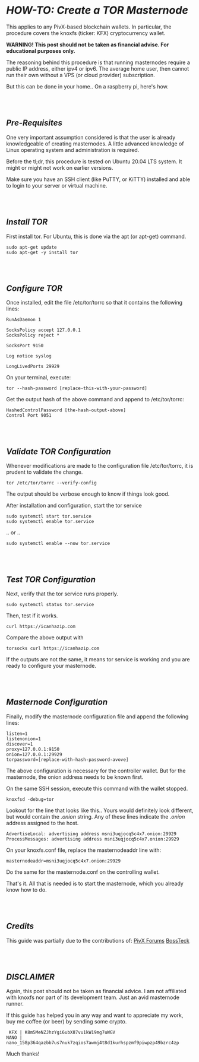 # _**HOW-TO: Create a TOR Masternode**_

This applies to any PivX-based blockchain wallets. In particular, the procedure covers the knoxfs (ticker: KFX) cryptocurrency wallet.

**WARNING! This post should not be taken as financial advise. For educational purposes only.**

The reasoning behind this procedure is that running masternodes require a public IP address, either ipv4 or ipv6. The average home user, then cannot run their own without a VPS (or cloud provider) subscription.

But this can be done in your home.. On a raspberry pi, here's how.

<br>&nbsp;

## **_Pre-Requisites_**

One very important assumption considered is that the user is already knowledgeable of creating masternodes. A little advanced knowledge of Linux operating system and administration is required.

Before the tl;dr, this procedure is tested on Ubuntu 20.04 LTS system. It might or might not work on earlier versions.

Make sure you have an SSH client (like PuTTY, or KiTTY) installed and able to login to your server or virtual machine.

<br>&nbsp;

## **_Install TOR_**

First install tor. For Ubuntu, this is done via the apt (or apt-get) command.

```
sudo apt-get update
sudo apt-get -y install tor
```

<br>&nbsp;

## **_Configure TOR_**

Once installed, edit the file /etc/tor/torrc so that it contains the following lines:

```
RunAsDaemon 1

SocksPolicy accept 127.0.0.1
SocksPolicy reject *

SocksPort 9150

Log notice syslog

LongLivedPorts 29929
```

On your terminal, execute:

```
tor --hash-password [replace-this-with-your-password]
```

Get the output hash of the above command and append to /etc/tor/torrc:

```
HashedControlPassword [the-hash-output-above]
Control Port 9051
```

<br>&nbsp;

## **_Validate TOR Configuration_**

Whenever modifications are made to the configuration file /etc/tor/torrc, it is prudent to validate the change.

```
tor /etc/tor/torrc --verify-config
```

The output should be verbose enough to know if things look good.

After installation and configuration, start the tor service

```
sudo systemctl start tor.service
sudo systemctl enable tor.service
```

.. or ..

```
sudo systemctl enable --now tor.service
```

<br>&nbsp;

## **_Test TOR Configuration_**

Next, verify that the tor service runs properly.

```
sudo systemctl status tor.service
```

Then, test if it works.

```
curl https://icanhazip.com
```

Compare the above output with

```
torsocks curl https://icanhazip.com
```

If the outputs are not the same, it means tor service is working and you are ready to configure your masternode.

<br>&nbsp;

## **_Masternode Configuration_**

Finally, modify the masternode configuration file and append the following lines:

```
listen=1
listenonion=1
discover=1
proxy=127.0.0.1:9150
onion=127.0.0.1:29929
torpassword=[replace-with-hash-password-avove]
```

The above configuration is necessary for the controller wallet. But for the masternode, the onion address needs to be known first.

On the same SSH session, execute this command with the wallet stopped.

```
knoxfsd -debug=tor
```

Lookout for the line that looks like this.. Yours would definitely look different, but would contain the _.onion_ string. Any of these lines indicate the _.onion_ address assigned to the host.

```
AdvertiseLocal: advertising address msni3uqjocq5c4x7.onion:29929
ProcessMessages: advertising address msni3uqjocq5c4x7.onion:29929
```

On your knoxfs.conf file, replace the masternodeaddr line with:

```
masternodeaddr=msni3uqjocq5c4x7.onion:29929
```

Do the same for the masternode.conf on the controlling wallet.

That's it. All that is needed is to start the masternode, which you already know how to do.

<br>&nbsp;

## **_Credits_**

This guide was partially due to the contributions of:
[PivX Forums](https://forum.pivx.org/threads/howto-setup-masternode-or-staker-wallet-behind-tor.588/)
[BossTeck](https://github.com/Bossteck/BOSSTECK_TOR_MN_GUIDE-UPDATED)

<br>&nbsp;

## **_DISCLAIMER_**

Again, this post should not be taken as financial advice. I am not affiliated with knoxfs nor part of its development team. Just an avid masternode runner.

If this guide has helped you in any way and want to appreciate my work, buy me coffee (or beer) by sending some crypto.

```
 KFX | K8m5MeNZJhzYgi6ubX87vu1kW19mg7uWGV
NANO | nano_158p364qazbb7us7nuk7zqios7awmj4t8d1kurhspzmf9piwpzp49bzrc4zp
```

Much thanks!

<br>&nbsp;
